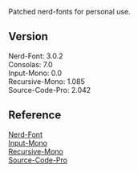 Patched nerd-fonts for personal use.

## Version

Nerd-Font: 3.0.2  
Consolas: 7.0  
Input-Mono: 0.0  
Recursive-Mono: 1.085  
Source-Code-Pro: 2.042

## Reference

[Nerd-Font](https://github.com/ryanoasis/nerd-fonts)  
[Input-Mono](https://input.djr.com/)  
[Recursive-Mono](https://github.com/arrowtype/recursive)  
[Source-Code-Pro](https://github.com/adobe-fonts/source-code-pro)

